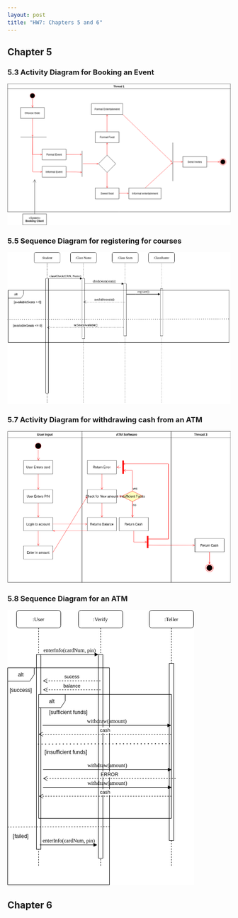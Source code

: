 ```yaml
---
layout: post
title: "HW7: Chapters 5 and 6"  
---
```


## Chapter 5

### 5.3 Activity Diagram for Booking an Event

![](https://github.com/pmccabe5/pmccabe5.github.io/blob/master/5-3.png)

### 5.5 Sequence Diagram for registering for courses

![](https://github.com/pmccabe5/pmccabe5.github.io/blob/master/5-5.png)

### 5.7 Activity Diagram for withdrawing cash from an ATM

![](https://github.com/pmccabe5/pmccabe5.github.io/blob/master/5-7.png)

### 5.8 Sequence Diagram for an ATM

![](https://github.com/pmccabe5/pmccabe5.github.io/blob/master/5-8.png)

## Chapter 6